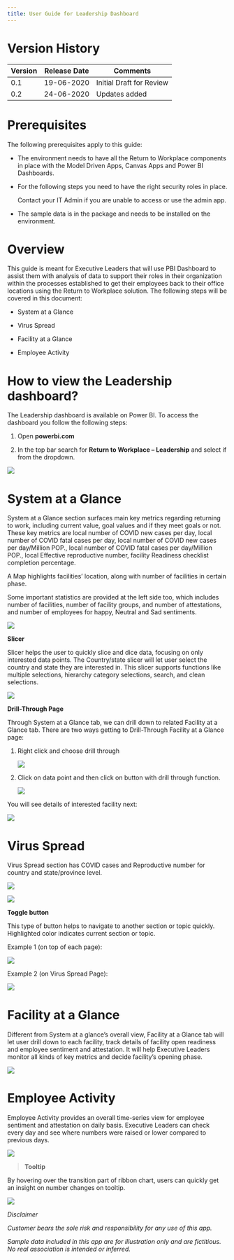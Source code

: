 ```yaml
---
title: User Guide for Leadership Dashboard
---
```


# Version History

| Version | Release Date | Comments                 |
|---------|--------------|--------------------------|
| 0.1     | 19-06-2020   | Initial Draft for Review |
| 0.2     | 24-06-2020   | Updates added            |

# Prerequisites

The following prerequisites apply to this guide:

-   The environment needs to have all the Return to Workplace components in
    place with the Model Driven Apps, Canvas Apps and Power BI Dashboards.

-   For the following steps you need to have the right security roles in place.

    Contact your IT Admin if you are unable to access or use the admin app.

-   The sample data is in the package and needs to be installed on the
    environment.

# Overview

This guide is meant for Executive Leaders that will use PBI Dashboard to assist
them with analysis of data to support their roles in their organization within
the processes established to get their employees back to their office locations
using the Return to Workplace solution. The following steps will be covered in
this document:

-   System at a Glance

-   Virus Spread

-   Facility at a Glance

-   Employee Activity

# How to view the Leadership dashboard?

The Leadership dashboard is available on Power BI. To access the dashboard you
follow the following steps:

1.  Open **powerbi.com**

2.  In the top bar search for **Return to Workplace – Leadership** and select if
    from the dropdown.

![](media/pbi-dash-command-bar.png)

# System at a Glance

System at a Glance section surfaces main key metrics regarding returning to
work, including current value, goal values and if they meet goals or not. These
key metrics are local number of COVID new cases per day, local number of COVID
fatal cases per day, local number of COVID new cases per day/Million POP., local
number of COVID fatal cases per day/Million POP., local Effective reproductive
number, facility Readiness checklist completion percentage.

A Map highlights facilities’ location, along with number of facilities in
certain phase.

Some important statistics are provided at the left side too, which includes
number of facilities, number of facility groups, and number of attestations, and
number of employees for happy, Neutral and Sad sentiments.

![](media/pbi-dash-system-at-a-glance.png)

**Slicer**

Slicer helps the user to quickly slice and dice data, focusing on only
interested data points. The Country/state slicer will let user select the
country and state they are interested in. This slicer supports functions like
multiple selections, hierarchy category selections, search, and clean
selections.

![](media/pbi-dash-slicer-country-state..png)

**Drill-Through Page**

Through System at a Glance tab, we can drill down to related Facility at a
Glance tab. There are two ways getting to Drill-Through Facility at a Glance
page:

1.  Right click and choose drill through

    ![](media/pbi-dash-facility-glance-drillthru.png)

2.  Click on data point and then click on button with drill through function.

    ![](media/pbi-dash-select-map-location-view-details.png)

You will see details of interested facility next:

![](media/pbi-dash-selected-facility-details.png)

# Virus Spread

Virus Spread section has COVID cases and Reproductive number for country and
state/province level.

![](media/pbi-dash-virus-spread-cases.png)

![](media/pbi-dash-virus-spread-reproductive-number.png)

**Toggle button**

This type of button helps to navigate to another section or topic quickly.
Highlighted color indicates current section or topic.

Example 1 (on top of each page):

![](media/pbi-dash-toggle-button1.png)

Example 2 (on Virus Spread Page):

![](media/pbi-dash-toggle-button-virus-spread-page.png)

# Facility at a Glance

Different from System at a glance’s overall view, Facility at a Glance tab will
let user drill down to each facility, track details of facility open readiness
and employee sentiment and attestation. It will help Executive Leaders monitor
all kinds of key metrics and decide facility’s opening phase.

![](media/90833c570221a889779cab75d3dd1f39.png)

# Employee Activity 

Employee Activity provides an overall time-series view for employee sentiment
and attestation on daily basis. Executive Leaders can check every day and see
where numbers were raised or lower compared to previous days.

![](media/pbi-dash-employee-activity.png)

>   **Tooltip**

By hovering over the transition part of ribbon chart, users can quickly get an
insight on number changes on tooltip.

![](media/pbi-dash-transition-hover-metrics.png)

*Disclaimer*

*Customer bears the sole risk and responsibility for any use of this app.*

*Sample data included in this app are for illustration only and are fictitious.
No real association is intended or inferred.*
